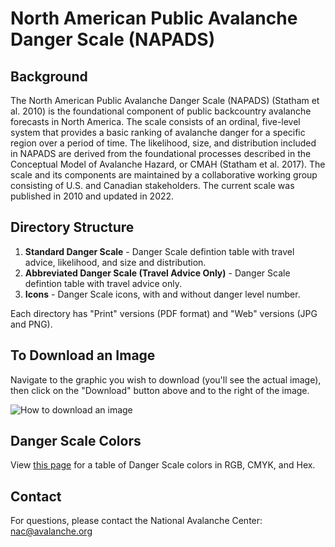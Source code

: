 # North American Public Avalanche Danger Scale (NAPADS)

## Background
The North American Public Avalanche Danger Scale (NAPADS) (Statham et al. 2010) is the foundational component of public backcountry avalanche forecasts in North America. The scale consists of an ordinal, five-level system that provides a basic ranking of avalanche danger for a specific region over a period of time. The likelihood, size, and distribution included in NAPADS are derived from the foundational processes described in the Conceptual Model of Avalanche Hazard, or CMAH (Statham et al. 2017).  The scale and its components are maintained by a collaborative working group consisting of U.S. and Canadian stakeholders. The current scale was published in 2010 and updated in 2022.

## Directory Structure
1. **Standard Danger Scale** - Danger Scale defintion table with travel advice, likelihood, and size and distribution.
2. **Abbreviated Danger Scale (Travel Advice Only)** - Danger Scale defintion table with travel advice only.
3. **Icons** - Danger Scale icons, with and without danger level number.

Each directory has "Print" versions (PDF format) and "Web" versions (JPG and PNG).

## To Download an Image
Navigate to the graphic you wish to download (you'll see the actual image), then click on the "Download" button above and to the right of the image.

![How to download an image](https://raw.githubusercontent.com/NationalAvalancheCenter/north-american-public-avalanche-danger-scale/main/how-to-download.png)

## Danger Scale Colors
View [this page](https://github.com/NationalAvalancheCenter/north-american-public-avalanche-danger-scale/blob/be91193160d8fd0c48bb59ca2f3ff35cacd96fcc/COLORS.md) for a table of Danger Scale colors in RGB, CMYK, and Hex.

## Contact
For questions, please contact the National Avalanche Center: 
[nac@avalanche.org](mailto:nac@avalanche.org)
